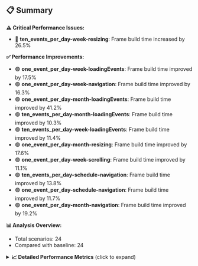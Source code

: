 ## 📋 Summary

**⚠️ Critical Performance Issues:**
- 🔴 **ten_events_per_day-week-resizing**: Frame build time increased by 26.5%

**✅ Performance Improvements:**
- 🟢 **one_event_per_day-week-loadingEvents**: Frame build time improved by 17.5%
- 🟢 **one_event_per_day-week-navigation**: Frame build time improved by 16.3%
- 🟢 **one_event_per_day-month-loadingEvents**: Frame build time improved by 41.2%
- 🟢 **ten_events_per_day-month-loadingEvents**: Frame build time improved by 10.3%
- 🟢 **ten_events_per_day-week-loadingEvents**: Frame build time improved by 11.4%
- 🟢 **one_event_per_day-month-resizing**: Frame build time improved by 17.6%
- 🟢 **one_event_per_day-week-scrolling**: Frame build time improved by 11.1%
- 🟢 **ten_events_per_day-schedule-navigation**: Frame build time improved by 13.8%
- 🟢 **one_event_per_day-schedule-navigation**: Frame build time improved by 11.7%
- 🟢 **one_event_per_day-month-navigation**: Frame build time improved by 19.2%

**📊 Analysis Overview:**
- Total scenarios: 24
- Compared with baseline: 24

<details>
<summary><strong>📈 Detailed Performance Metrics</strong> (click to expand)</summary>

#### one_event_per_day-month-loadingEvents

| Metric | Current | Baseline | Change | Status |
|--------|---------|----------|--------|--------|
| Average Frame Build Time Millis | 4.24ms | 7.21ms | -2.97ms (-41.2%) | 🟢 |
| Worst Frame Build Time Millis | 8.34ms | 14.28ms | -5.95ms (-41.6%) | 🟢 |
| Missed Frame Build Budget Count | 0.0 | 0.5 | -0 (-100.0%) | 🟢 |
| Average Frame Rasterizer Time Millis | 2.31ms | 2.60ms | -0.29ms (-11.3%) | 🟢 |
| Missed Frame Rasterizer Budget Count | 0.0 | 0.0 | +0 (+0.0%) | 🟡 |
| New Gen Gc Count | 0.0 | 1.0 | -1 (-100.0%) | 🟢 |
| Old Gen Gc Count | 1.0 | 1.5 | -0 (-33.3%) | 🟢 |

#### one_event_per_day-month-navigation

| Metric | Current | Baseline | Change | Status |
|--------|---------|----------|--------|--------|
| Average Frame Build Time Millis | 4.63ms | 5.73ms | -1.10ms (-19.2%) | 🟢 |
| Worst Frame Build Time Millis | 16.51ms | 21.40ms | -4.88ms (-22.8%) | 🟢 |
| Missed Frame Build Budget Count | 0.75 | 1.5 | -1 (-50.0%) | 🟢 |
| Average Frame Rasterizer Time Millis | 3.78ms | 4.43ms | -0.66ms (-14.9%) | 🟢 |
| Missed Frame Rasterizer Budget Count | 0.25 | 0.25 | +0 (+0.0%) | 🟡 |
| New Gen Gc Count | 4.0 | 5.0 | -1 (-20.0%) | 🟢 |
| Old Gen Gc Count | 2.0 | 3.0 | -1 (-33.3%) | 🟢 |

#### one_event_per_day-month-rescheduling

| Metric | Current | Baseline | Change | Status |
|--------|---------|----------|--------|--------|
| Average Frame Build Time Millis | 0.82ms | 0.81ms | +0.01ms (+1.5%) | 🟠 |
| Worst Frame Build Time Millis | 6.31ms | 5.00ms | +1.31ms (+26.3%) | 🔴 |
| Missed Frame Build Budget Count | 0.0 | 0.0 | +0 (+0.0%) | 🟡 |
| Average Frame Rasterizer Time Millis | 4.28ms | 3.29ms | +0.99ms (+30.1%) | 🔴 |
| Missed Frame Rasterizer Budget Count | 1.25 | 2.75 | -2 (-54.5%) | 🟢 |
| New Gen Gc Count | 4.0 | 4.0 | +0 (+0.0%) | 🟡 |
| Old Gen Gc Count | 2.5 | 3.0 | -0 (-16.7%) | 🟢 |

#### one_event_per_day-month-resizing

| Metric | Current | Baseline | Change | Status |
|--------|---------|----------|--------|--------|
| Average Frame Build Time Millis | 0.57ms | 0.69ms | -0.12ms (-17.6%) | 🟢 |
| Worst Frame Build Time Millis | 3.68ms | 4.64ms | -0.96ms (-20.8%) | 🟢 |
| Missed Frame Build Budget Count | 0.0 | 0.0 | +0 (+0.0%) | 🟡 |
| Average Frame Rasterizer Time Millis | 4.75ms | 2.93ms | +1.82ms (+62.2%) | 🔴 |
| Missed Frame Rasterizer Budget Count | 0.75 | 0.0 | +1 (+0.0%) | 🟡 |
| New Gen Gc Count | 2.0 | 1.5 | +0 (+33.3%) | 🔴 |
| Old Gen Gc Count | 2.5 | 2.0 | +0 (+25.0%) | 🔴 |

#### one_event_per_day-schedule-loadingEvents

| Metric | Current | Baseline | Change | Status |
|--------|---------|----------|--------|--------|
| Average Frame Build Time Millis | 7.99ms | 8.12ms | -0.13ms (-1.6%) | 🟡 |
| Worst Frame Build Time Millis | 22.84ms | 22.94ms | -0.09ms (-0.4%) | 🟡 |
| Missed Frame Build Budget Count | 1.0 | 1.0 | +0 (+0.0%) | 🟡 |
| Average Frame Rasterizer Time Millis | 3.16ms | 2.90ms | +0.27ms (+9.2%) | 🟠 |
| Missed Frame Rasterizer Budget Count | 0.0 | 0.0 | +0 (+0.0%) | 🟡 |
| New Gen Gc Count | 1.5 | 1.5 | +0 (+0.0%) | 🟡 |
| Old Gen Gc Count | 1.0 | 1.5 | -0 (-33.3%) | 🟢 |

#### one_event_per_day-schedule-navigation

| Metric | Current | Baseline | Change | Status |
|--------|---------|----------|--------|--------|
| Average Frame Build Time Millis | 5.92ms | 6.71ms | -0.78ms (-11.7%) | 🟢 |
| Worst Frame Build Time Millis | 10.83ms | 12.46ms | -1.62ms (-13.0%) | 🟢 |
| Missed Frame Build Budget Count | 0.0 | 0.0 | +0 (+0.0%) | 🟡 |
| Average Frame Rasterizer Time Millis | 3.28ms | 3.83ms | -0.55ms (-14.3%) | 🟢 |
| Missed Frame Rasterizer Budget Count | 0.0 | 0.0 | +0 (+0.0%) | 🟡 |
| New Gen Gc Count | 6.0 | 6.0 | +0 (+0.0%) | 🟡 |
| Old Gen Gc Count | 2.5 | 3.0 | -0 (-16.7%) | 🟢 |

#### one_event_per_day-schedule-rescheduling

| Metric | Current | Baseline | Change | Status |
|--------|---------|----------|--------|--------|
| Average Frame Build Time Millis | 1.84ms | 1.98ms | -0.13ms (-6.8%) | 🟢 |
| Worst Frame Build Time Millis | 23.91ms | 27.28ms | -3.38ms (-12.4%) | 🟢 |
| Missed Frame Build Budget Count | 1.0 | 1.0 | +0 (+0.0%) | 🟡 |
| Average Frame Rasterizer Time Millis | 4.92ms | 3.81ms | +1.10ms (+28.9%) | 🔴 |
| Missed Frame Rasterizer Budget Count | 2.75 | 0.5 | +2 (+450.0%) | 🔴 |
| New Gen Gc Count | 8.0 | 8.0 | +0 (+0.0%) | 🟡 |
| Old Gen Gc Count | 4.5 | 4.0 | +0 (+12.5%) | 🔴 |

#### one_event_per_day-week-loadingEvents

| Metric | Current | Baseline | Change | Status |
|--------|---------|----------|--------|--------|
| Average Frame Build Time Millis | 1.23ms | 1.49ms | -0.26ms (-17.5%) | 🟢 |
| Worst Frame Build Time Millis | 2.33ms | 2.86ms | -0.53ms (-18.6%) | 🟢 |
| Missed Frame Build Budget Count | 0.0 | 0.0 | +0 (+0.0%) | 🟡 |
| Average Frame Rasterizer Time Millis | 1.90ms | 2.15ms | -0.25ms (-11.7%) | 🟢 |
| Missed Frame Rasterizer Budget Count | 0.0 | 0.0 | +0 (+0.0%) | 🟡 |
| New Gen Gc Count | 0.0 | 0.0 | +0 (+0.0%) | 🟡 |
| Old Gen Gc Count | 0.5 | 0.5 | +0 (+0.0%) | 🟡 |

#### one_event_per_day-week-navigation

| Metric | Current | Baseline | Change | Status |
|--------|---------|----------|--------|--------|
| Average Frame Build Time Millis | 2.61ms | 3.12ms | -0.51ms (-16.3%) | 🟢 |
| Worst Frame Build Time Millis | 9.52ms | 11.78ms | -2.26ms (-19.2%) | 🟢 |
| Missed Frame Build Budget Count | 0.0 | 0.0 | +0 (+0.0%) | 🟡 |
| Average Frame Rasterizer Time Millis | 3.12ms | 3.49ms | -0.37ms (-10.7%) | 🟢 |
| Missed Frame Rasterizer Budget Count | 0.25 | 0.25 | +0 (+0.0%) | 🟡 |
| New Gen Gc Count | 4.0 | 4.0 | +0 (+0.0%) | 🟡 |
| Old Gen Gc Count | 2.5 | 2.5 | +0 (+0.0%) | 🟡 |

#### one_event_per_day-week-rescheduling

| Metric | Current | Baseline | Change | Status |
|--------|---------|----------|--------|--------|
| Average Frame Build Time Millis | 0.54ms | 0.56ms | -0.02ms (-3.8%) | 🟡 |
| Worst Frame Build Time Millis | 2.64ms | 2.79ms | -0.15ms (-5.3%) | 🟢 |
| Missed Frame Build Budget Count | 0.0 | 0.0 | +0 (+0.0%) | 🟡 |
| Average Frame Rasterizer Time Millis | 3.34ms | 2.90ms | +0.43ms (+15.0%) | 🔴 |
| Missed Frame Rasterizer Budget Count | 0.25 | 0.25 | +0 (+0.0%) | 🟡 |
| New Gen Gc Count | 4.0 | 3.0 | +1 (+33.3%) | 🔴 |
| Old Gen Gc Count | 2.0 | 2.0 | +0 (+0.0%) | 🟡 |

#### one_event_per_day-week-resizing

| Metric | Current | Baseline | Change | Status |
|--------|---------|----------|--------|--------|
| Average Frame Build Time Millis | 0.49ms | 0.48ms | +0.01ms (+2.5%) | 🟠 |
| Worst Frame Build Time Millis | 1.80ms | 1.58ms | +0.22ms (+13.6%) | 🔴 |
| Missed Frame Build Budget Count | 0.0 | 0.0 | +0 (+0.0%) | 🟡 |
| Average Frame Rasterizer Time Millis | 2.72ms | 1.92ms | +0.80ms (+41.8%) | 🔴 |
| Missed Frame Rasterizer Budget Count | 0.0 | 0.0 | +0 (+0.0%) | 🟡 |
| New Gen Gc Count | 0.0 | 0.0 | +0 (+0.0%) | 🟡 |
| Old Gen Gc Count | 0.0 | 0.0 | +0 (+0.0%) | 🟡 |

#### one_event_per_day-week-scrolling

| Metric | Current | Baseline | Change | Status |
|--------|---------|----------|--------|--------|
| Average Frame Build Time Millis | 0.83ms | 0.94ms | -0.10ms (-11.1%) | 🟢 |
| Worst Frame Build Time Millis | 1.23ms | 1.81ms | -0.57ms (-31.8%) | 🟢 |
| Missed Frame Build Budget Count | 0.0 | 0.0 | +0 (+0.0%) | 🟡 |
| Average Frame Rasterizer Time Millis | 3.35ms | 3.54ms | -0.18ms (-5.1%) | 🟢 |
| Missed Frame Rasterizer Budget Count | 0.25 | 0.25 | +0 (+0.0%) | 🟡 |
| New Gen Gc Count | 2.5 | 3.5 | -1 (-28.6%) | 🟢 |
| Old Gen Gc Count | 2.0 | 2.0 | +0 (+0.0%) | 🟡 |

#### ten_events_per_day-month-loadingEvents

| Metric | Current | Baseline | Change | Status |
|--------|---------|----------|--------|--------|
| Average Frame Build Time Millis | 10.00ms | 11.15ms | -1.14ms (-10.3%) | 🟢 |
| Worst Frame Build Time Millis | 28.91ms | 31.49ms | -2.58ms (-8.2%) | 🟢 |
| Missed Frame Build Budget Count | 7.75 | 8.0 | -0 (-3.1%) | 🟡 |
| Average Frame Rasterizer Time Millis | 5.09ms | 5.81ms | -0.72ms (-12.4%) | 🟢 |
| Missed Frame Rasterizer Budget Count | 0.0 | 0.0 | +0 (+0.0%) | 🟡 |
| New Gen Gc Count | 10.5 | 10.0 | +0 (+5.0%) | 🟠 |
| Old Gen Gc Count | 7.5 | 7.0 | +0 (+7.1%) | 🟠 |

#### ten_events_per_day-month-navigation

| Metric | Current | Baseline | Change | Status |
|--------|---------|----------|--------|--------|
| Average Frame Build Time Millis | 12.60ms | 13.66ms | -1.07ms (-7.8%) | 🟢 |
| Worst Frame Build Time Millis | 47.03ms | 46.25ms | +0.78ms (+1.7%) | 🟠 |
| Missed Frame Build Budget Count | 3.5 | 4.0 | -0 (-12.5%) | 🟢 |
| Average Frame Rasterizer Time Millis | 5.03ms | 5.84ms | -0.81ms (-13.9%) | 🟢 |
| Missed Frame Rasterizer Budget Count | 0.0 | 0.0 | +0 (+0.0%) | 🟡 |
| New Gen Gc Count | 10.0 | 9.5 | +0 (+5.3%) | 🟠 |
| Old Gen Gc Count | 6.0 | 5.5 | +0 (+9.1%) | 🟠 |

#### ten_events_per_day-month-rescheduling

| Metric | Current | Baseline | Change | Status |
|--------|---------|----------|--------|--------|
| Average Frame Build Time Millis | 1.64ms | 1.74ms | -0.10ms (-5.8%) | 🟢 |
| Worst Frame Build Time Millis | 12.99ms | 14.61ms | -1.61ms (-11.1%) | 🟢 |
| Missed Frame Build Budget Count | 0.0 | 0.0 | +0 (+0.0%) | 🟡 |
| Average Frame Rasterizer Time Millis | 6.73ms | 4.75ms | +1.98ms (+41.7%) | 🔴 |
| Missed Frame Rasterizer Budget Count | 0.0 | 0.25 | -0 (-100.0%) | 🟢 |
| New Gen Gc Count | 6.0 | 6.0 | +0 (+0.0%) | 🟡 |
| Old Gen Gc Count | 1.5 | 1.5 | +0 (+0.0%) | 🟡 |

#### ten_events_per_day-month-resizing

| Metric | Current | Baseline | Change | Status |
|--------|---------|----------|--------|--------|
| Average Frame Build Time Millis | 1.73ms | 1.75ms | -0.02ms (-1.3%) | 🟡 |
| Worst Frame Build Time Millis | 17.70ms | 13.97ms | +3.73ms (+26.7%) | 🔴 |
| Missed Frame Build Budget Count | 0.75 | 0.0 | +1 (+0.0%) | 🟡 |
| Average Frame Rasterizer Time Millis | 8.05ms | 5.92ms | +2.14ms (+36.1%) | 🔴 |
| Missed Frame Rasterizer Budget Count | 0.0 | 1.0 | -1 (-100.0%) | 🟢 |
| New Gen Gc Count | 0.0 | 0.0 | +0 (+0.0%) | 🟡 |
| Old Gen Gc Count | 1.5 | 1.5 | +0 (+0.0%) | 🟡 |

#### ten_events_per_day-schedule-loadingEvents

| Metric | Current | Baseline | Change | Status |
|--------|---------|----------|--------|--------|
| Average Frame Build Time Millis | 5.16ms | 5.71ms | -0.55ms (-9.6%) | 🟢 |
| Worst Frame Build Time Millis | 29.43ms | 33.82ms | -4.39ms (-13.0%) | 🟢 |
| Missed Frame Build Budget Count | 2.5 | 4.25 | -2 (-41.2%) | 🟢 |
| Average Frame Rasterizer Time Millis | 3.10ms | 3.68ms | -0.58ms (-15.7%) | 🟢 |
| Missed Frame Rasterizer Budget Count | 0.0 | 0.0 | +0 (+0.0%) | 🟡 |
| New Gen Gc Count | 10.5 | 10.5 | +0 (+0.0%) | 🟡 |
| Old Gen Gc Count | 5.5 | 5.5 | +0 (+0.0%) | 🟡 |

#### ten_events_per_day-schedule-navigation

| Metric | Current | Baseline | Change | Status |
|--------|---------|----------|--------|--------|
| Average Frame Build Time Millis | 19.40ms | 22.50ms | -3.09ms (-13.8%) | 🟢 |
| Worst Frame Build Time Millis | 40.93ms | 46.59ms | -5.66ms (-12.2%) | 🟢 |
| Missed Frame Build Budget Count | 8.25 | 11.0 | -3 (-25.0%) | 🟢 |
| Average Frame Rasterizer Time Millis | 3.24ms | 3.84ms | -0.60ms (-15.7%) | 🟢 |
| Missed Frame Rasterizer Budget Count | 0.0 | 0.0 | +0 (+0.0%) | 🟡 |
| New Gen Gc Count | 17.5 | 19.0 | -2 (-7.9%) | 🟢 |
| Old Gen Gc Count | 12.0 | 12.0 | +0 (+0.0%) | 🟡 |

#### ten_events_per_day-schedule-rescheduling

| Metric | Current | Baseline | Change | Status |
|--------|---------|----------|--------|--------|
| Average Frame Build Time Millis | 0.85ms | 0.92ms | -0.08ms (-8.4%) | 🟢 |
| Worst Frame Build Time Millis | 12.45ms | 14.36ms | -1.91ms (-13.3%) | 🟢 |
| Missed Frame Build Budget Count | 0.0 | 0.0 | +0 (+0.0%) | 🟡 |
| Average Frame Rasterizer Time Millis | 5.37ms | 4.44ms | +0.93ms (+20.8%) | 🔴 |
| Missed Frame Rasterizer Budget Count | 2.25 | 2.5 | -0 (-10.0%) | 🟢 |
| New Gen Gc Count | 6.0 | 6.0 | +0 (+0.0%) | 🟡 |
| Old Gen Gc Count | 3.0 | 2.5 | +0 (+20.0%) | 🔴 |

#### ten_events_per_day-week-loadingEvents

| Metric | Current | Baseline | Change | Status |
|--------|---------|----------|--------|--------|
| Average Frame Build Time Millis | 2.25ms | 2.54ms | -0.29ms (-11.4%) | 🟢 |
| Worst Frame Build Time Millis | 8.60ms | 10.18ms | -1.59ms (-15.6%) | 🟢 |
| Missed Frame Build Budget Count | 0.0 | 0.0 | +0 (+0.0%) | 🟡 |
| Average Frame Rasterizer Time Millis | 3.41ms | 3.90ms | -0.49ms (-12.7%) | 🟢 |
| Missed Frame Rasterizer Budget Count | 0.25 | 0.25 | +0 (+0.0%) | 🟡 |
| New Gen Gc Count | 2.0 | 2.0 | +0 (+0.0%) | 🟡 |
| Old Gen Gc Count | 2.0 | 1.5 | +0 (+33.3%) | 🔴 |

#### ten_events_per_day-week-navigation

| Metric | Current | Baseline | Change | Status |
|--------|---------|----------|--------|--------|
| Average Frame Build Time Millis | 8.75ms | 9.43ms | -0.69ms (-7.3%) | 🟢 |
| Worst Frame Build Time Millis | 42.63ms | 43.65ms | -1.02ms (-2.3%) | 🟡 |
| Missed Frame Build Budget Count | 3.0 | 3.0 | +0 (+0.0%) | 🟡 |
| Average Frame Rasterizer Time Millis | 5.27ms | 5.89ms | -0.62ms (-10.5%) | 🟢 |
| Missed Frame Rasterizer Budget Count | 0.0 | 0.0 | +0 (+0.0%) | 🟡 |
| New Gen Gc Count | 10.0 | 10.0 | +0 (+0.0%) | 🟡 |
| Old Gen Gc Count | 7.5 | 7.0 | +0 (+7.1%) | 🟠 |

#### ten_events_per_day-week-rescheduling

| Metric | Current | Baseline | Change | Status |
|--------|---------|----------|--------|--------|
| Average Frame Build Time Millis | 1.11ms | 1.09ms | +0.02ms (+1.6%) | 🟠 |
| Worst Frame Build Time Millis | 7.32ms | 7.43ms | -0.12ms (-1.6%) | 🟡 |
| Missed Frame Build Budget Count | 0.0 | 0.0 | +0 (+0.0%) | 🟡 |
| Average Frame Rasterizer Time Millis | 7.68ms | 5.80ms | +1.89ms (+32.5%) | 🔴 |
| Missed Frame Rasterizer Budget Count | 6.25 | 8.75 | -2 (-28.6%) | 🟢 |
| New Gen Gc Count | 5.5 | 5.0 | +0 (+10.0%) | 🟠 |
| Old Gen Gc Count | 2.5 | 1.5 | +1 (+66.7%) | 🔴 |

#### ten_events_per_day-week-resizing

| Metric | Current | Baseline | Change | Status |
|--------|---------|----------|--------|--------|
| Average Frame Build Time Millis | 1.26ms | 1.00ms | +0.26ms (+26.5%) | 🔴 |
| Worst Frame Build Time Millis | 6.56ms | 3.72ms | +2.84ms (+76.3%) | 🔴 |
| Missed Frame Build Budget Count | 0.0 | 0.0 | +0 (+0.0%) | 🟡 |
| Average Frame Rasterizer Time Millis | 9.34ms | 4.84ms | +4.50ms (+92.9%) | 🔴 |
| Missed Frame Rasterizer Budget Count | 5.0 | 0.25 | +5 (+1900.0%) | 🔴 |
| New Gen Gc Count | 2.0 | 2.0 | +0 (+0.0%) | 🟡 |
| Old Gen Gc Count | 1.5 | 1.0 | +0 (+50.0%) | 🔴 |

#### ten_events_per_day-week-scrolling

| Metric | Current | Baseline | Change | Status |
|--------|---------|----------|--------|--------|
| Average Frame Build Time Millis | 0.89ms | 0.87ms | +0.02ms (+1.8%) | 🟠 |
| Worst Frame Build Time Millis | 1.56ms | 1.58ms | -0.02ms (-1.2%) | 🟡 |
| Missed Frame Build Budget Count | 0.0 | 0.0 | +0 (+0.0%) | 🟡 |
| Average Frame Rasterizer Time Millis | 6.89ms | 5.52ms | +1.37ms (+24.8%) | 🔴 |
| Missed Frame Rasterizer Budget Count | 0.25 | 0.0 | +0 (+0.0%) | 🟡 |
| New Gen Gc Count | 6.5 | 7.0 | -0 (-7.1%) | 🟢 |
| Old Gen Gc Count | 2.5 | 1.5 | +1 (+66.7%) | 🔴 |

</details>

